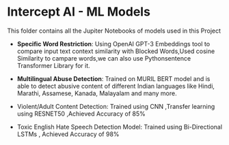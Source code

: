 # Intercept AI - ML Models

This folder contains all the Jupiter Notebooks of models used in this Project

- **Specific Word Restriction**: Using OpenAI GPT-3 Embeddings tool to compare input text context similarity with Blocked Words,Used cosine Similarity to campare words,we can also use Pythonsentence Transformer Library for it.

- **Multilingual Abuse Detection**: Trained on MURIL BERT model and is able to detect abusive content of different Indian languages like Hindi, Marathi, Assamese, Kanada, Malayalam and many more.

- Violent/Adult Content Detection: Trained using CNN ,Transfer learning using RESNET50 ,Achieved Accuracy of 85%

- Toxic English Hate Speech Detection Model: Trained using Bi-Directional LSTMs , Achieved Accuracy of 98%
